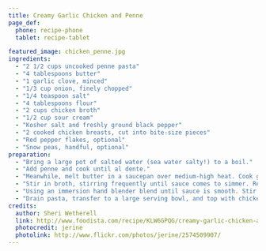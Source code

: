 ```yaml
---
title: Creamy Garlic Chicken and Penne
page_def:
  phone: recipe-phone
  tablet: recipe-tablet

featured_image: chicken_penne.jpg
ingredients:
  - "2 1/2 cups uncooked penne pasta"
  - "4 tablespoons butter"
  - "1 garlic clove, minced"
  - "1/3 cup onion, finely chopped"
  - "1/4 teaspoon salt"
  - "4 tablespoons flour"
  - "2 cups chicken broth"
  - "1/2 cup sour cream"
  - "Kosher salt and freshly ground black pepper"
  - "2 cooked chicken breasts, cut into bite-size pieces"
  - "Red pepper flakes, optional"
  - "Snow peas, handful, optional"
preparation:
  - "Bring a large pot of salted water (sea water salty!) to a boil."
  - "Add penne and cook until al dente."
  - "Meanwhile, melt butter in a saucepan over medium-high heat. Cook garlic and onions until onions have softened. Add flour and cook 1 to 2 minutes, stirring constantly. Season with salt and pepper."
  - "Stir in broth, stirring frequently until sauce comes to simmer. Remove from heat."
  - "Using an immersion hand blender blend until sauce is smooth. Stir in sour cream."
  - "Drain pasta, transfer to a large serving bowl, and top with chicken. Pour sauce over pasta, toss in a handful of snow peas and red pepper flakes, and toss well."
credits:
  author: Sheri Wetherell
  link: http://www.foodista.com/recipe/KLW6GPQG/creamy-garlic-chicken-and-penne
  photocredit: jerine
  photolink: http://www.flickr.com/photos/jerine/2574509907/
---
```

